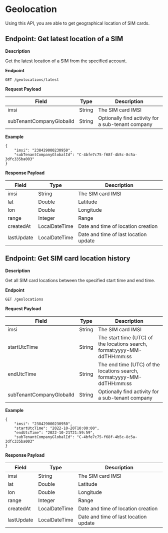 # Geolocation
Using this API, you are able to get geographical location of SIM cards.

## Endpoint: Get latest location of a SIM

**Description**

Get the latest location of a SIM from the specified account.

**Endpoint**

```
GET /geolocations/latest
```

**Request Payload**

| Field                    | Type   | Description                                       |
|--------------------------|--------|---------------------------------------------------|
| imsi                     | String | The SIM card IMSI                                 |
| subTenantCompanyGlobalId | String | Optionally find activity for a sub-tenant company |

**Example**

```
{
	"imsi": "238429000230950",
	"subTenantCompanyGlobalId": "C-4bfe7c75-f68f-4b5c-8c5a-3dfc335ba003"
}
```

**Response Payload**

| Field      | Type          | Description                                                 |
|------------|---------------|-------------------------------------------------------------|
| imsi       | String        | The SIM card IMSI                                           |
| lat        | Double        | Latitude                                                    |
| lon        | Double        | Longitude                                                   |
| range      | Integer       | Range                                                       |
| createdAt  | LocalDateTime | Date and time of location creation                          |
| lastUpdate | LocalDateTime | Date and time of last location update                       |

## Endpoint: Get SIM card location history

**Description**

Get all SIM card locations between the specified start time and end time.

**Endpoint**

```
GET /geolocations
```

**Request Payload**

| Field                    | Type   | Description                                                              |
|--------------------------|--------|--------------------------------------------------------------------------|
| imsi                     | String | The SIM card IMSI                                                        |
| startUtcTime             | String | The start time (UTC) of the locations search, format:yyyy-MM-ddTHH:mm:ss |
| endUtcTime               | String | The end time (UTC) of the locations search, format:yyyy-MM-ddTHH:mm:ss   |
| subTenantCompanyGlobalId | String | Optionally find activity for a sub-tenant company                        |

**Example**

```
{
	"imsi": "238429000230950",
	"startUtcTime": "2022-10-20T10:00:00",
	"endUtcTime": "2022-10-21T21:59:59",
	"subTenantCompanyGlobalId": "C-4bfe7c75-f68f-4b5c-8c5a-3dfc335ba003"
}
```

**Response Payload**

| Field      | Type          | Description                                                 |
|------------|---------------|-------------------------------------------------------------|
| imsi       | String        | The SIM card IMSI                                           |
| lat        | Double        | Latitude                                                    |
| lon        | Double        | Longitude                                                   |
| range      | Integer       | Range                                                       |
| createdAt  | LocalDateTime | Date and time of location creation                          |
| lastUpdate | LocalDateTime | Date and time of last location update                       |
